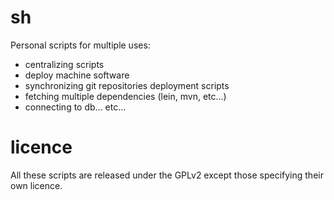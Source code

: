 sh
==

Personal scripts for multiple uses:
- centralizing scripts
- deploy machine software
- synchronizing git repositories deployment scripts
- fetching multiple dependencies (lein, mvn, etc...)
- connecting to db...
etc...

# licence

All these scripts are released under the GPLv2 except those specifying their own licence.
